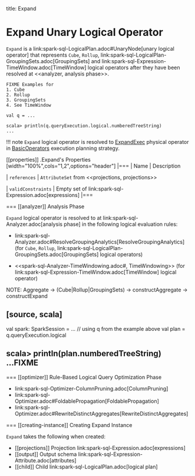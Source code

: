 title: Expand

# Expand Unary Logical Operator

`Expand` is a link:spark-sql-LogicalPlan.adoc#UnaryNode[unary logical operator] that represents `Cube`, `Rollup`, link:spark-sql-LogicalPlan-GroupingSets.adoc[GroupingSets] and link:spark-sql-Expression-TimeWindow.adoc[TimeWindow] logical operators after they have been resolved at <<analyzer, analysis phase>>.

```
FIXME Examples for
1. Cube
2. Rollup
3. GroupingSets
4. See TimeWindow

val q = ...

scala> println(q.queryExecution.logical.numberedTreeString)
...
```

!!! note
    `Expand` logical operator is resolved to [ExpandExec](../physical-operators/ExpandExec.md) physical operator in [BasicOperators](../execution-planning-strategies/BasicOperators.md) execution planning strategy.

[[properties]]
.Expand's Properties
[width="100%",cols="1,2",options="header"]
|===
| Name
| Description

| `references`
| `AttributeSet` from <<projections, projections>>

| `validConstraints`
| Empty set of link:spark-sql-Expression.adoc[expressions]
|===

=== [[analyzer]] Analysis Phase

`Expand` logical operator is resolved to at link:spark-sql-Analyzer.adoc[analysis phase] in the following logical evaluation rules:

* link:spark-sql-Analyzer.adoc#ResolveGroupingAnalytics[ResolveGroupingAnalytics] (for `Cube`, `Rollup`, link:spark-sql-LogicalPlan-GroupingSets.adoc[GroupingSets] logical operators)

* <<spark-sql-Analyzer-TimeWindowing.adoc#, TimeWindowing>> (for link:spark-sql-Expression-TimeWindow.adoc[TimeWindow] logical operator)

NOTE: Aggregate -> (Cube|Rollup|GroupingSets) -> constructAggregate -> constructExpand

[source, scala]
----
val spark: SparkSession = ...
// using q from the example above
val plan = q.queryExecution.logical

scala> println(plan.numberedTreeString)
...FIXME
----

=== [[optimizer]] Rule-Based Logical Query Optimization Phase

* link:spark-sql-Optimizer-ColumnPruning.adoc[ColumnPruning]
* link:spark-sql-Optimizer.adoc#FoldablePropagation[FoldablePropagation]
* link:spark-sql-Optimizer.adoc#RewriteDistinctAggregates[RewriteDistinctAggregates]

=== [[creating-instance]] Creating Expand Instance

`Expand` takes the following when created:

* [[projections]] Projection link:spark-sql-Expression.adoc[expressions]
* [[output]] Output schema link:spark-sql-Expression-Attribute.adoc[attributes]
* [[child]] Child link:spark-sql-LogicalPlan.adoc[logical plan]
